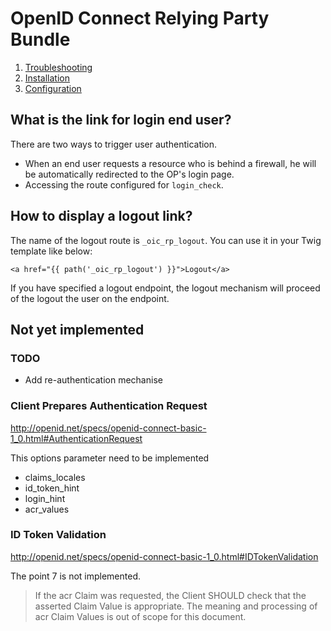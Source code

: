 # OpenID Connect Relying Party Bundle

1. [Troubleshooting](troubleshooting.md)
2. [Installation](installation.md)
3. [Configuration](configuration.md)

## What is the link for login end user?

There are two ways to trigger user authentication.
- When an end user requests a resource who is behind a firewall, he will be automatically redirected to the
OP's login page.
- Accessing the route configured for `login_check`.

## How to display a logout link?

The name of the logout route is `_oic_rp_logout`. You can use it in your Twig template like below:

```twig
<a href="{{ path('_oic_rp_logout') }}">Logout</a>
```

If you have specified a logout endpoint, the logout mechanism will proceed of the logout the user on the endpoint.

## Not yet implemented

### TODO
 - Add re-authentication mechanise

### Client Prepares Authentication Request

http://openid.net/specs/openid-connect-basic-1_0.html#AuthenticationRequest

This options parameter need to be implemented
 - claims_locales
 - id_token_hint
 - login_hint
 - acr_values

### ID Token Validation 

http://openid.net/specs/openid-connect-basic-1_0.html#IDTokenValidation

The point 7 is not implemented.
> If the acr Claim was requested, the Client SHOULD check that the asserted Claim 
> Value is appropriate. The meaning and processing of acr Claim Values is out of 
> scope for this document.